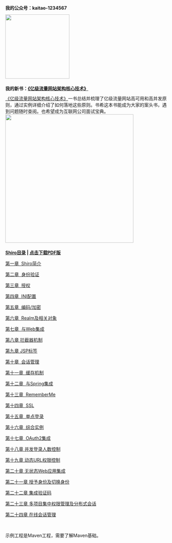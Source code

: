 <h2 style="font-size: 14px;">我的公众号：kaitao-1234567</h2>
<a href="https://item.jd.com/12153914.html"><img src="https://github.com/zhangkaitao/shiro-example/blob/master/1.jpg" width = "200" style="align:left"/></a>

<h2 style="font-size: 14px;">我的新书：<a href="https://item.jd.com/12153914.html">《亿级流量网站架构核心技术》</a></h2>
<a href="https://item.jd.com/12153914.html">《亿级流量网站架构核心技术》</a>一书总结并梳理了亿级流量网站高可用和高并发原则，通过实例详细介绍了如何落地这些原则。书希这本书能成为大家的案头书，遇到问题随时查阅。也希望成为互联网公司面试宝典。
<a href="https://item.jd.com/12153914.html"><img src="https://github.com/zhangkaitao/shiro-example/blob/master/2.png" width = "400" style="align:left"/></a>


<h2 style="font-size: 14px;"><a href="http://jinnianshilongnian.iteye.com/blog/2018398" target="_blank">Shiro目录</a> | <a href="http://jinnianshilongnian.iteye.com/blog/2018398" target="_blank">点击下载PDF版</a></h2>
<p style="font-size: 14px;"><a href="http://jinnianshilongnian.iteye.com/blog/2018936" target="_blank">第一章&nbsp; Shiro简介</a></p>
<p style="font-size: 14px;"><a href="http://jinnianshilongnian.iteye.com/blog/2019547" target="_blank">第二章&nbsp; 身份验证</a></p>
<p style="font-size: 14px;"><a href="http://jinnianshilongnian.iteye.com/blog/2020017" target="_blank">第三章&nbsp; 授权</a></p>
<p style="font-size: 14px;"><a href="http://jinnianshilongnian.iteye.com/blog/2020820" target="_blank">第四章&nbsp; INI配置</a></p>
<p style="font-size: 14px;"><a href="http://jinnianshilongnian.iteye.com/blog/2021439" target="_blank">第五章&nbsp; 编码/加密</a></p>
<p style="font-size: 14px;"><a href="http://jinnianshilongnian.iteye.com/blog/2022468" target="_blank">第六章&nbsp; Realm及相关对象</a></p>
<p style="font-size: 14px;"><a href="http://jinnianshilongnian.iteye.com/blog/2024723" target="_blank">第七章&nbsp; 与Web集成</a></p>
<p style="font-size: 14px;"><a href="http://jinnianshilongnian.iteye.com/blog/2025656" target="_self">第八章 拦截器机制</a></p>
<p style="font-size: 14px;"><a href="http://jinnianshilongnian.iteye.com/blog/2026398" target="_blank">第九章 JSP标签</a></p>
<p style="font-size: 14px;"><a href="http://jinnianshilongnian.iteye.com/blog/2028675" target="_blank">第十章&nbsp; 会话管理</a></p>
<p style="font-size: 14px;"><a href="http://jinnianshilongnian.iteye.com/blog/2029217" target="_blank">第十一章&nbsp; 缓存机制</a></p>
<p style="font-size: 14px;"><a href="http://jinnianshilongnian.iteye.com/blog/2029717" target="_blank">第十二章&nbsp; 与Spring集成</a></p>
<p style="font-size: 14px;"><a href="http://jinnianshilongnian.iteye.com/blog/2031823" target="_blank">第十三章&nbsp; RememberMe</a></p>
<p style="font-size: 14px;"><a href="http://jinnianshilongnian.iteye.com/blog/2036420" target="_blank">第十四章&nbsp; SSL</a></p>
<p style="font-size: 14px;"><a href="http://jinnianshilongnian.iteye.com/blog/2036730" target="_blank">第十五章&nbsp; 单点登录</a></p>
<p style="font-size: 14px;"><a href="http://jinnianshilongnian.iteye.com/blog/2037222" target="_blank">第十六章&nbsp; 综合实例</a></p>
<p style="font-size: 14px;"><a href="http://jinnianshilongnian.iteye.com/blog/2038646" target="_blank">第十七章&nbsp; OAuth2集成</a></p>
<p style="font-size: 14px;"><a href="http://jinnianshilongnian.iteye.com/blog/2039760" target="_blank">第十八章 并发登录人数控制</a></p>
<p style="font-size: 14px;"><a href="http://jinnianshilongnian.iteye.com/blog/2040929" target="_blank">第十九章 动态URL权限控制</a></p>
<p style="font-size: 14px;"><a href="http://jinnianshilongnian.iteye.com/blog/2041909" target="_blank">第二十章 无状态Web应用集成</a></p>
<p style="font-size: 14px;"><a href="http://jinnianshilongnian.iteye.com/blog/2044616" target="_blank">第二十一章 授予身份及切换身份</a></p>
<p style="font-size: 14px;"><a href="http://jinnianshilongnian.iteye.com/blog/2046041" target="_blank">第二十二章 集成验证码</a></p>
<p style="font-size: 14px;"><a href="http://jinnianshilongnian.iteye.com/blog/2047168" target="_blank">第二十三章 多项目集中权限管理及分布式会话</a></p>
<p style="font-size: 14px;"><a href="http://jinnianshilongnian.iteye.com/blog/2047643" target="_blank">第二十四章 在线会话管理</a></p>
<p style="font-size: 14px;">&nbsp;</p>
<p style="font-size: 14px;">示例工程是Maven工程，需要了解Maven基础。</p>
